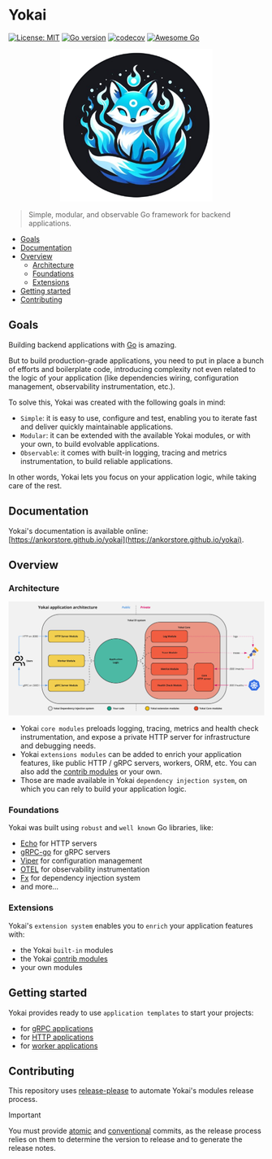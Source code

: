 # Yokai

[![License: MIT](https://img.shields.io/badge/License-MIT-blue.svg)](https://opensource.org/licenses/MIT)
[![Go version](https://img.shields.io/badge/Go-≥1.20-blue)](https://go.dev/)
[![codecov](https://codecov.io/gh/ankorstore/yokai/graph/badge.svg?token=ghUBlFsjhR)](https://codecov.io/gh/ankorstore/yokai)
[![Awesome Go](https://awesome.re/mentioned-badge-flat.svg)](https://github.com/avelino/awesome-go)

<p align="center">
  <img src="docs/assets/images/yokai-bck.png" width="300" height="300" />
</p>

> Simple, modular, and observable Go framework for backend applications.

<!-- TOC -->
* [Goals](#goals)
* [Documentation](#documentation)
* [Overview](#overview)
  * [Architecture](#architecture)
  * [Foundations](#foundations)
  * [Extensions](#extensions)
* [Getting started](#getting-started)
* [Contributing](#contributing)
<!-- TOC -->

## Goals

Building backend applications with [Go](https://go.dev/) is amazing.

But to build production-grade applications, you need to put in place a bunch of efforts and boilerplate code, introducing complexity not even related to the logic of your application (like dependencies wiring, configuration management, observability instrumentation, etc.).

To solve this, Yokai was created with the following goals in mind:

- `Simple`: it is easy to use, configure and test, enabling you to iterate fast and deliver quickly maintainable applications.
- `Modular`: it can be extended with the available Yokai modules, or with your own, to build evolvable applications.
- `Observable`: it comes with built-in logging, tracing and metrics instrumentation, to build reliable applications.

In other words, Yokai lets you focus on your application logic, while taking care of the rest.

## Documentation

Yokai's documentation is available online: [https://ankorstore.github.io/yokai](https://ankorstore.github.io/yokai).

## Overview

### Architecture

![Architecture](docs/assets/images/architecture.jpg)

- Yokai `core modules` preloads logging, tracing, metrics and health check instrumentation, and expose a private HTTP server for infrastructure and debugging needs.
- Yokai `extensions modules` can be added to enrich your application features, like public HTTP / gRPC servers, workers, ORM, etc. You can also add the [contrib modules](https://github.com/ankorstore/yokai-contrib) or your own.
- Those are made available in Yokai `dependency injection system`, on which you can rely to build your application logic.

### Foundations

Yokai was built using `robust` and `well known` Go libraries, like:

- [Echo](https://github.com/labstack/echo) for HTTP servers
- [gRPC-go](https://github.com/grpc/grpc-go) for gRPC servers
- [Viper](https://github.com/spf13/viper) for configuration management
- [OTEL](https://github.com/open-telemetry/opentelemetry-go) for observability instrumentation
- [Fx](https://github.com/uber-go/fx) for dependency injection system
- and more...


### Extensions

Yokai's `extension system` enables you to `enrich` your application features with:

- the Yokai `built-in` modules
- the Yokai [contrib modules](https://github.com/ankorstore/yokai-contrib)
- your own modules

## Getting started

Yokai provides ready to use `application templates` to start your projects:

- for [gRPC applications](https://ankorstore.github.io/yokai/getting-started/grpc-application)
- for [HTTP applications](https://ankorstore.github.io/yokai/getting-started/http-application)
- for [worker applications](https://ankorstore.github.io/yokai/getting-started/worker-application)

## Contributing

This repository uses [release-please](https://github.com/googleapis/release-please) to automate Yokai's modules release process.

> [!IMPORTANT]
> You must provide [atomic](https://en.wikipedia.org/wiki/Atomic_commit#Revision_control) and [conventional](https://www.conventionalcommits.org/en/v1.0.0/) commits, as the release process relies on them to determine the version to release and to generate the release notes.
